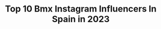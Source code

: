 ---
title: Top 10 Bmx Instagram Influencers In Spain in 2023
description: >-
  Find top bmx Instagram influencers in Spain in 2023. Most popular hashtags: #bmx #barcelona #photography #bmxlife.
platform: Instagram
hits: 43
text_top: Discover the most popular Instagram influencers on inBeat.
text_bottom: inBeat holds 43 Instagram influencers like this in Spain for you to work with.
profiles:
  - username: "fernandolaczko"
    fullname: >-
      Fernando Laczko
    bio: >-
      🇩🇪/🇪🇸// United bmx, MonsterEnergy, Etnies, Ciao Crew . #THENIGHTSHIFT👇🏼📺
    location: "Spain"
    followers: 9896
    engagement: 683
    commentsToLikes: 0.028599
    id: ck6tt0vok7y1x0j710afu0bya
    verified: false
    hashtags: "#gracias, #swipe4thevibe, #rawseries, #omraw"
  - username: "milosz_bmx"
    fullname: >-
      milosz_bmx
    bio: >-
      Bmx + musica = felicidad Colaboraciones: milobmx97@gmail.com Mi canal:
    location: "Spain"
    followers: 29676
    engagement: 419
    commentsToLikes: 0.013828
    id: ck135f47c13r20i19x8vh4t8j
    verified: false
    hashtags: "#420, #like, #ride, #new"
  - username: "barjolabmx"
    fullname: >-
      𝕸𝖆𝖗𝖎𝖔𝕭𝖆𝖗𝖏𝖔𝖑𝖆◆CHILLS N♠T SKILLS
    bio: >-
      🔥BMX OR DIE🔥 """\__/""" #bellotabmx 🏠Mérida, Badajoz 🐤 @barjolamario 🐤
    location: "Spain"
    followers: 2868
    engagement: 986
    commentsToLikes: 0.067012
    id: ck5cdw7smjwdy0i111gglenqp
    verified: false
    hashtags: "#bellotabmx, #yomequedoencasa"
  - username: "esther_cadenas"
    fullname: >-
      Esther Cadenas 🌍
    bio: >-
      Esther 14 años. SURFING•BMX•SURF-SKATE (admin. por @yoni_cadenas ) @smoothstareurope @kfre_xtremecompany @4130bikecompany @premiumwetsuits @ridemobyk
    location: "Spain"
    followers: 3099
    engagement: 1094
    commentsToLikes: 0.115583
    id: ck6tt0si67xga0j71lqx9by5v
    verified: false
    hashtags: "#follow, #art, #motivacion, #smoothstarbettersurfers"
  - username: "terewilliamsrider"
    fullname: >-
      Teresa Fernández-Miranda
    bio: >-
      BMX Rider from Spain 🚲💖 @ridetsg @vans_europe @flybikesbmx @dyedbro @herbalife.espana
    location: "Spain"
    followers: 24407
    engagement: 955
    commentsToLikes: 0.098924
    id: ck0u1ty94xxhm0i19n5bkvyrj
    verified: false
    hashtags: "#flybikes, #bmx, #herbalifeurbanteam, #stayhome"
  - username: "carlaaramiro"
    fullname: >-
      Carla Ramiro ®
    bio: >-
      Barcelona - Platja d’Aro 📍 18yo Riding for @rootindustries 🛴💖 Scooter - BMX
    location: "Spain"
    followers: 26069
    engagement: 2186
    commentsToLikes: 0.030751
    id: ck8t40fj754ny0j784y151xkb
    verified: false
    hashtags: "#ghetto, #homies, #freestyle, #barcelona"
  - username: "edu2410_"
    fullname: >-
      Eduardo Rodriguez
    bio: >-
      BMX NIC 🇳🇮 - ESP 🇪🇸 @happybikeshop | @blackboxskull | @t.r.bmx | @dark_bmx.cr My edit 👇👇
    location: "Spain"
    followers: 6607
    engagement: 3701
    commentsToLikes: 0.036414
    id: ck6uifevserrp0j71ohnf2kn0
    verified: false
    hashtags: "#bmxstreet, #havingfun, #nica, #spain"
  - username: "jesus_35_bmx"
    fullname: >-
      Jesus Hurtado
    bio: >-
      Sponsors @sweetskendamasespana @alex_13_bmx @ropaalexbmx COLABORACIONES MD
    location: "Spain"
    followers: 9322
    engagement: 896
    commentsToLikes: 0.009585
    id: ck6touqzcg7ua0j71htaqgzys
    verified: false
    hashtags: "#bmx, #bmxfreestyle, #officialwildcatbmx, #bmxstreet"
  - username: "moya_flat"
    fullname: >-
      Alberto Moya
    bio: >-
      #BMX #Flatland 🚲📷📹 @igiflatbmx @bmxflatmadshows Contact: albertomoya@brands-sports.com alberto.moya.bmx@gmail.com
    location: "Spain"
    followers: 7156
    engagement: 747
    commentsToLikes: 0.052501
    id: ck0ubgi86ekyg0i190oyyzxg4
    verified: false
    hashtags: "#flatland, #cycling, #stunt, #urban"
  - username: "oriolinglada"
    fullname: >-
      Oriol Inglada
    bio: >-
      SAB 🦇🏭 1M en YouTube 🏵 Hago vídeos de BMX 🚲♾ @krowbikeco Game of Bike: Inglada/Perrin vs Courage/Charly⇣
    location: "Spain"
    followers: 152483
    engagement: 847
    commentsToLikes: 0.016445
    id: ck6tour0ag7uy0j712ay24scg
    verified: false
    hashtags: "#barcelona, #bmxlife, #bmx4life, #photooftheday"
---